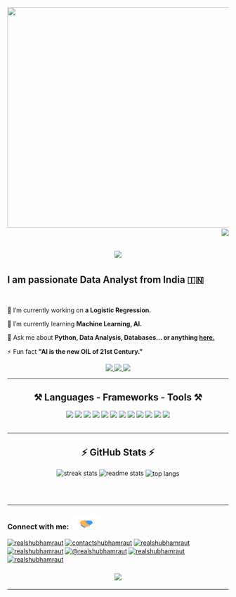 <img src="https://mir-s3-cdn-cf.behance.net/project_modules/fs/22b22287602523.5dbd29081561d.gif" width="1200" height="500" />
<img align="right" src="https://visitor-badge.laobi.icu/badge?page_id=realshubhamraut.realshubhamraut" />

<h1 align="center">
    <img src="https://readme-typing-svg.herokuapp.com/?font=Righteous&size=35&center=true&vCenter=true&width=500&height=70&duration=4000&lines=Hi+There!+👋;+I'm+Shubham+Raut!;" />
</h1>

<h2 align="left">I am passionate Data Analyst from India 🇮🇳</h2>

<br/>

<div align="left">
 
 🔭   I’m currently working on **a Logistic Regression.**
 
 🌱   I’m currently learning **Machine Learning, AI.**

 💬   Ask me about **Python, Data Analysis, Databases... or anything [here.](https://github.com/realshubhamraut/realshubhamraut/issues)**

 ⚡   Fun fact **"AI is the new OIL of 21st Century."**
 
 </div>
 
<div align="center"> 
  <a href="mailto:contactshubhamraut@gmail.com">
    <img src="https://img.shields.io/badge/Gmail-333333?style=for-the-badge&logo=gmail&logoColor=red" />
  </a>
  <a href="https://linkedin.com/in/contactshubhamraut" target="_blank">
    <img src="https://img.shields.io/badge/LinkedIn-0077B5?style=for-the-badge&logo=linkedin&logoColor=white" target="_blank" />
  </a>
  <a href="https://shubhamraut.in" target="_blank">
     <img src="https://img.shields.io/badge/PortFolio-EB1923?style=for-the-badge&logo=About.me&logoColor=white" target="_blank" />
  </a>
</div>

 <hr/>
 
<h2 align="center">⚒️ Languages - Frameworks - Tools ⚒️</h2>
<div align="center">
         <img src="https://img.shields.io/badge/Python-FFD43B?style=for-the-badge&logo=python&logoColor=blue" target="_blank" />
         <img src="https://img.shields.io/badge/R-276DC3?style=for-the-badge&logo=r&logoColor=white" target="_blank" />
         <img src="https://img.shields.io/badge/Numpy-777BB4?style=for-the-badge&logo=numpy&logoColor=white" target="_blank" />
         <img src="https://img.shields.io/badge/Pandas-2C2D72?style=for-the-badge&logo=pandas&logoColor=white" target="_blank" />
         <img src="https://img.shields.io/badge/PowerBI-F2C811?style=for-the-badge&logo=Power%20BI&logoColor=white" target="_blank" />
         <img src="https://img.shields.io/badge/Jupyter-F37626.svg?&style=for-the-badge&logo=Jupyter&logoColor=white" target="_blank" />
         <img src="https://img.shields.io/badge/Canva-%2300C4CC.svg?&style=for-the-badge&logo=Canva&logoColor=white" target="_blank" />
         <img src="https://img.shields.io/badge/MySQL-005C84?style=for-the-badge&logo=mysql&logoColor=white" target="_blank" />
         <img src="https://img.shields.io/badge/Wordpress-21759B?style=for-the-badge&logo=wordpress&logoColor=white" target="_blank" />
         <img src="https://img.shields.io/badge/TensorFlow-FF6F00?style=for-the-badge&logo=tensorflow&logoColor=white" target="_blank" />
         <img src="https://img.shields.io/badge/Tableau-E97627?style=for-the-badge&logo=Tableau&logoColor=white" target="_blank" />
         <img src="https://img.shields.io/badge/Google%20Analytics-E37400?style=for-the-badge&logo=google%20analytics&logoColor=white" target="_blank" />
         
        
</div>
<br>
<hr/>
<h2 align="center">⚡ GitHub Stats ⚡</h2>

<div align=center>
  <img width=400 height=200 src="https://streak-stats.demolab.com/?user=realshubhamraut&count_private=true&theme=react&border_radius=10" alt="streak stats"/>
  <img width=400 height=200 src="https://github-readme-stats-salesp07.vercel.app/api?username=realshubhamraut&count_private=true&show_icons=true&theme=react&rank_icon=github&border_radius=10" alt="readme stats" />
  <img width=390 height=200 align="center" src="https://github-readme-stats-salesp07.vercel.app/api/top-langs/?username=realshubhamraut&hide=HTML&langs_count=8&layout=compact&theme=react&border_radius=10&size_weight=0.5&count_weight=0.5&exclude_repo=github-readme-stats" alt="top langs" />
</div>


<br/><br/>
<hr/>
<div>
<h3 align="left">Connect with me: <img src="https://github.com/SatYu26/SatYu26/blob/master/Assets/Handshake.gif" height="32px">
</h3>
<p align="left">
<a href="https://twitter.com/realshubhamraut" target="blank"><img align="center" src="https://raw.githubusercontent.com/rahuldkjain/github-profile-readme-generator/master/src/images/icons/Social/twitter.svg" alt="realshubhamraut" height="30" width="40" /></a>
<a href="https://linkedin.com/in/contactshubhamraut" target="blank"><img align="center" src="https://raw.githubusercontent.com/rahuldkjain/github-profile-readme-generator/master/src/images/icons/Social/linked-in-alt.svg" alt="contactshubhamraut" height="30" width="40" /></a>
<a href="https://kaggle.com/realshubhamraut" target="blank"><img align="center" src="https://raw.githubusercontent.com/rahuldkjain/github-profile-readme-generator/master/src/images/icons/Social/kaggle.svg" alt="realshubhamraut" height="30" width="40" /></a>
<a href="https://instagram.com/realshubhamraut" target="blank"><img align="center" src="https://raw.githubusercontent.com/rahuldkjain/github-profile-readme-generator/master/src/images/icons/Social/instagram.svg" alt="realshubhamraut" height="30" width="40" /></a>
<a href="https://medium.com/@realshubhamraut" target="blank"><img align="center" src="https://raw.githubusercontent.com/rahuldkjain/github-profile-readme-generator/master/src/images/icons/Social/medium.svg" alt="@realshubhamraut" height="30" width="40" /></a>
<a href="https://www.hackerrank.com/realshubhamraut" target="blank"><img align="center" src="https://raw.githubusercontent.com/rahuldkjain/github-profile-readme-generator/master/src/images/icons/Social/hackerrank.svg" alt="realshubhamraut" height="30" width="40" /></a>
<a href="https://www.leetcode.com/realshubhamraut" target="blank"><img align="center" src="https://raw.githubusercontent.com/rahuldkjain/github-profile-readme-generator/master/src/images/icons/Social/leet-code.svg" alt="realshubhamraut" height="30" width="40" /></a>
<h3 align="center">
    <img src="https://readme-typing-svg.herokuapp.com/?font=Righteous&size=25&center=true&vCenter=true&width=500&height=70&duration=4000&lines=Thanks+for+visiting!+✌️;+Shoot+me+a+message+on+Linkedin!;I'm+always+down+to+collab+:)">
</h3>
</p>

<hr>
